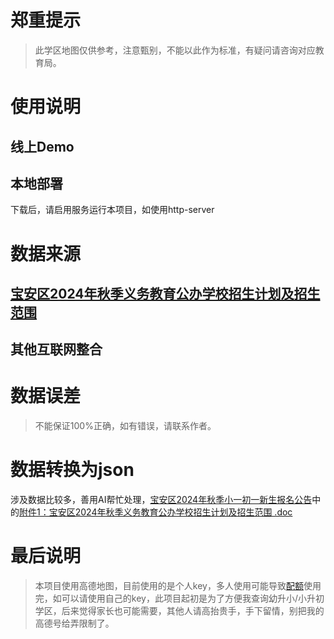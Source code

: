 
# 郑重提示

> 此学区地图仅供参考，注意甄别，不能以此作为标准，有疑问请咨询对应教育局。

# 使用说明

## 线上Demo

## 本地部署

下载后，请启用服务运行本项目，如使用http-server

# 数据来源

## [宝安区2024年秋季义务教育公办学校招生计划及招生范围](https://www.baoan.gov.cn/jyj/zwgk/zdly/zsxx/content/post_11398657.html)

## 其他互联网整合

# 数据误差

> 不能保证100%正确，如有错误，请联系作者。
>

# 数据转换为json

涉及数据比较多，善用AI帮忙处理，[宝安区2024年秋季小一初一新生报名公告](https://www.baoan.gov.cn/jyj/zwgk/zdly/zsxx/content/post_11322394.html)中的[附件1：宝安区2024年秋季义务教育公办学校招生计划及招生范围 .doc](https://www.baoan.gov.cn/attachment/1/1451/1451171/11322394.doc)

# 最后说明

> 本项目使用高德地图，目前使用的是个人key，多人使用可能导致[配额](https://lbs.amap.com/upgrade#price)使用完，如可以请使用自己的key，此项目起初是为了方便我查询幼升小/小升初学区，后来觉得家长也可能需要，其他人请高抬贵手，手下留情，别把我的高德号给弄限制了。

